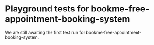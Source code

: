 # Playground tests for bookme-free-appointment-booking-system
We are still awaiting the first test run for bookme-free-appointment-booking-system.
